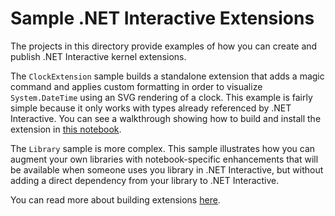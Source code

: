 # Sample .NET Interactive Extensions

The projects in this directory provide examples of how you can create and publish .NET Interactive kernel extensions.

The `ClockExtension` sample builds a standalone extension that adds a magic command and applies custom formatting in order to visualize `System.DateTime` using an SVG rendering of a clock. This example is fairly simple because it only works with types already referenced by .NET Interactive. You can see a walkthrough showing how to build and install the extension in [this notebook](ClockExtension.ipynb).

The `Library` sample is more complex. This sample illustrates how you can augment your own libraries with notebook-specific enhancements that will be available when someone uses you library in .NET Interactive, but without adding a direct dependency from your library to .NET Interactive.

You can read more about building extensions [here](../../docs/extending-dotnet-interactive.md).
